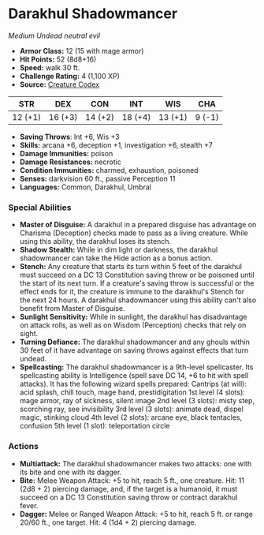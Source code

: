 # Darakhul Shadowmancer

*Medium* *Undead* *neutral evil*

- **Armor Class:** 12 (15 with mage armor)
- **Hit Points:** 52 (8d8+16)
- **Speed:** walk 30 ft.
- **Challenge Rating:** 4 (1,100 XP)
- **Source:** [Creature Codex](https://koboldpress.com/kpstore/product/creature-codex-for-5th-edition-dnd/)

| STR | DEX | CON | INT | WIS | CHA |
| --- | --- | --- | --- | --- | --- |
| 12 (+1) | 16 (+3) | 14 (+2) | 18 (+4) | 13 (+1) | 9 (-1) |

- **Saving Throws**: Int +6, Wis +3
- **Skills:** arcana +6, deception +1, investigation +6, stealth +7
- **Damage Immunities:** poison
- **Damage Resistances:** necrotic
- **Condition Immunities:** charmed, exhaustion, poisoned
- **Senses:** darkvision 60 ft., passive Perception 11
- **Languages:** Common, Darakhul, Umbral
### Special Abilities
- **Master of Disguise:** A darakhul in a prepared disguise has advantage on Charisma (Deception) checks made to pass as a living creature. While using this ability, the darakhul loses its stench.
- **Shadow Stealth:** While in dim light or darkness, the darakhul shadowmancer can take the Hide action as a bonus action.
- **Stench:** Any creature that starts its turn within 5 feet of the darakhul must succeed on a DC 13 Constitution saving throw or be poisoned until the start of its next turn. If a creature's saving throw is successful or the effect ends for it, the creature is immune to the darakhul's Stench for the next 24 hours. A darakhul shadowmancer using this ability can't also benefit from Master of Disguise.
- **Sunlight Sensitivity:** While in sunlight, the darakhul has disadvantage on attack rolls, as well as on Wisdom (Perception) checks that rely on sight.
- **Turning Defiance:** The darakhul shadowmancer and any ghouls within 30 feet of it have advantage on saving throws against effects that turn undead.
- **Spellcasting:** The darakhul shadowmancer is a 9th-level spellcaster. Its spellcasting ability is Intelligence (spell save DC 14, +6 to hit with spell attacks). It has the following wizard spells prepared:  Cantrips (at will): acid splash, chill touch, mage hand, prestidigitation 1st level (4 slots): mage armor, ray of sickness, silent image 2nd level (3 slots): misty step, scorching ray, see invisibility 3rd level (3 slots): animate dead, dispel magic, stinking cloud 4th level (2 slots): arcane eye, black tentacles, confusion 5th level (1 slot): teleportation circle
### Actions
- **Multiattack:** The darakhul shadowmancer makes two attacks: one with its bite and one with its dagger.
- **Bite:** Melee Weapon Attack: +5 to hit, reach 5 ft., one creature. Hit: 11 (2d8 + 2) piercing damage, and, if the target is a humanoid, it must succeed on a DC 13 Constitution saving throw or contract darakhul fever.
- **Dagger:** Melee or Ranged Weapon Attack: +5 to hit, reach 5 ft. or range 20/60 ft., one target. Hit: 4 (1d4 + 2) piercing damage.
